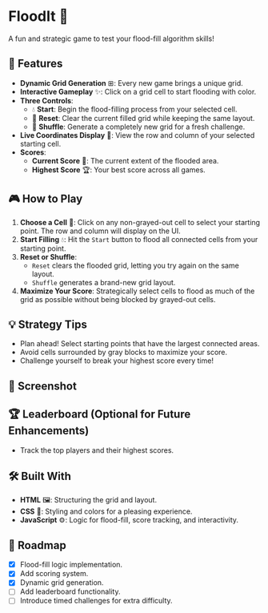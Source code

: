 
# FloodIt 🌊  
A fun and strategic game to test your flood-fill algorithm skills!

## 🌟 Features
- **Dynamic Grid Generation** ⊞: Every new game brings a unique grid.
- **Interactive Gameplay** ✨: Click on a grid cell to start flooding with color.
- **Three Controls**:
  - 💧 **Start**: Begin the flood-filling process from your selected cell.
  - 🔄 **Reset**: Clear the current filled grid while keeping the same layout.
  - 🔀 **Shuffle**: Generate a completely new grid for a fresh challenge.
- **Live Coordinates Display** 📍: View the row and column of your selected starting cell.
- **Scores**:
  - **Current Score** 🚩: The current extent of the flooded area.
  - **Highest Score** 🏆: Your best score across all games.

## 🎮 How to Play
1. **Choose a Cell** 📍: Click on any non-grayed-out cell to select your starting point. The row and column will display on the UI.
2. **Start Filling** 💧: Hit the `Start` button to flood all connected cells from your starting point.
3. **Reset or Shuffle**:
   - `Reset` clears the flooded grid, letting you try again on the same layout.
   - `Shuffle` generates a brand-new grid layout.
4. **Maximize Your Score**: Strategically select cells to flood as much of the grid as possible without being blocked by grayed-out cells.

## 💡 Strategy Tips
- Plan ahead! Select starting points that have the largest connected areas.
- Avoid cells surrounded by gray blocks to maximize your score.
- Challenge yourself to break your highest score every time!

## 📸 Screenshot
<!-- ![Game Screenshot](./Screenshot.png) -->

## 🏆 Leaderboard (Optional for Future Enhancements)
- Track the top players and their highest scores.

## 🛠️ Built With
- **HTML** 🖼️: Structuring the grid and layout.
- **CSS** 🎨: Styling and colors for a pleasing experience.
- **JavaScript** ⚙️: Logic for flood-fill, score tracking, and interactivity.

## 📜 Roadmap
- [x] Flood-fill logic implementation.
- [x] Add scoring system.
- [x] Dynamic grid generation.
- [ ] Add leaderboard functionality.
- [ ] Introduce timed challenges for extra difficulty.